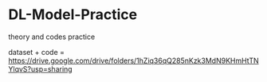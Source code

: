 # DL-Model-Practice
theory and codes practice

dataset + code = https://drive.google.com/drive/folders/1hZiq36qQ285nKzk3MdN9KHmHtTNYlqvS?usp=sharing
